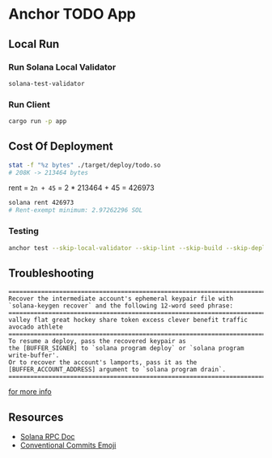 # Anchor TODO App

## Local Run

### Run Solana Local Validator

```sh
solana-test-validator
```

### Run Client

```sh
cargo run -p app
```

## Cost Of Deployment

```sh
stat -f "%z bytes" ./target/deploy/todo.so
# 208K -> 213464 bytes
```
rent = `2n + 45` = 2 * 213464 + 45 = 426973

```sh
solana rent 426973
# Rent-exempt minimum: 2.97262296 SOL
```

### Testing

```sh
anchor test --skip-local-validator --skip-lint --skip-build --skip-deploy
```

## Troubleshooting

```
==================================================================================
Recover the intermediate account's ephemeral keypair file with
`solana-keygen recover` and the following 12-word seed phrase:
==================================================================================
valley flat great hockey share token excess clever benefit traffic avocado athlete
==================================================================================
To resume a deploy, pass the recovered keypair as
the [BUFFER_SIGNER] to `solana program deploy` or `solana program write-buffer'.
Or to recover the account's lamports, pass it as the
[BUFFER_ACCOUNT_ADDRESS] argument to `solana program drain`.
==================================================================================
```
[for more info](https://docs.solana.com/cli/deploy-a-program)

## Resources

- [Solana RPC Doc](https://docs.solana.com/ru/api/http)
- [Conventional Commits Emoji](https://gist.github.com/parmentf/359667bf23e08a1bd8241fbf47ecdef0)